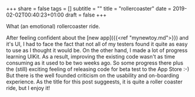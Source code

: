 +++
share = false
tags = []
subtitle = ""
title = "rollercoaster"
date = 2019-02-02T00:40:23+01:00
draft =  false
+++

What (an emotional) rollercoaster ride.
<!--more-->

After feeling confident about the [new app]({{<ref "mynewtoy.md">}}) and it's UI, I had to face the fact that not all of my testers found it quite as easy to use as I thought it would be. On the other hand, I made a lot of progress learning UIKit. As a result, improving the existing code wasn't as time consuming as it used to be two weeks ago. So some progress there plus the (still) exciting feeling of releasing code for beta test to the App Store :-) But there is the well founded criticism on the usability and on-boarding experience. As the title for this post suggeests, it is quite a roller coaster ride, but I enjoy it!